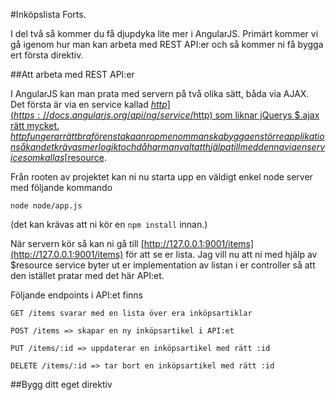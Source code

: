 #Inköpslista Forts.

I del två så kommer du få djupdyka lite mer i AngularJS. Primärt kommer vi gå igenom hur man kan arbeta med REST API:er och så kommer ni få bygga ert första direktiv.

##Att arbeta med REST API:er

I AngularJS kan man prata med servern på två olika sätt, båda via AJAX. Det första är via en service kallad [$http](https://docs.angularjs.org/api/ng/service/$http) som liknar jQuerys $.ajax rätt mycket. $http fungerar rätt bra för enstaka anrop men om man ska bygga en större applikation så kan det krävas mer logikt och då har man valt att hjälpa till med denna via en service som kallas [$resource](https://docs.angularjs.org/api/ngResource/service/$resource).

Från rooten av projektet kan ni nu starta upp en väldigt enkel node server med följande kommando

```node node/app.js```

(det kan krävas att ni kör en ```npm install``` innan.)

När servern kör så kan ni gå till [http://127.0.0.1:9001/items](http://127.0.0.1:9001/items) för att se er lista. Jag vill nu att ni med hjälp av $resource service byter ut er implementation av listan i er controller så att den istället pratar med det här API:et.

Följande endpoints i API:et finns

```
GET /items svarar med en lista över era inköpsartiklar

POST /items => skapar en ny inköpsartikel i API:et

PUT /items/:id => uppdaterar en inköpsartikel med rätt :id

DELETE /items/:id => tar bort en inköpsartikel med rätt :id

```

##Bygg ditt eget direktiv
